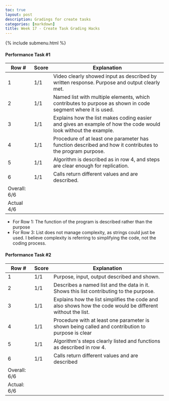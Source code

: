 ```yaml
---
toc: true
layout: post
description: Gradings for create tasks
categories: [markdown]
title: Week 17 - Create Task Grading Hacks
---
```

{% include submenu.html %}

#### Performance Task #1
|Row #|Score|Explanation|
|---|---|---|
|1|1/1|Video clearly showed input as described by written response. Purpose and output clearly met.|
|2|1/1|Named list with multiple elements, which contributes to purpose as shown in code segment where it is used.|
|3|1/1|Explains how the list makes coding easier and gives an example of how the code would look without the example.|
|4|1/1|Procedure of at least one parameter has function described and how it contributes to the program purpose.|
|5|1/1|Algorithm is described as in row 4, and steps are clear enough for replication.|
|6|1/1|Calls return different values and are described.|
|Overall: 6/6|
|Actual 4/6|
* For Row 1: The function of the program is described rather than the purpose
* For Row 3: List does not manage complexity, as strings could just be used. I believe complexity is referring to simplifying the code, not the coding process.

#### Performance Task #2
|Row #|Score|Explanation|
|---|---|---|
|1|1/1|Purpose, input, output described and shown.|
|2|1/1|Describes a named list and the data in it. Shows this list contributing to the purpose.|
|3|1/1|Explains how the list simplifies the code and also shows how the code would be different without the list.|
|4|1/1|Procedure with at least one parameter is shown being called and contribution to purpose is clear|
|5|1/1|Algorithm's steps clearly listed and functions as described in row 4.|
|6|1/1|Calls return different values and are described|
|Overall: 6/6|
|Actual: 6/6|